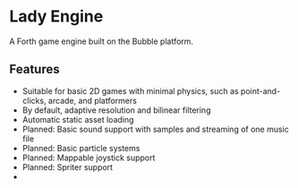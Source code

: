 # Lady Engine

A Forth game engine built on the Bubble platform.

## Features

- Suitable for basic 2D games with minimal physics, such as point-and-clicks, arcade, and platformers
- By default, adaptive resolution and bilinear filtering
- Automatic static asset loading
- Planned: Basic sound support with samples and streaming of one music file
- Planned: Basic particle systems
- Planned: Mappable joystick support
- Planned: Spriter support
-
